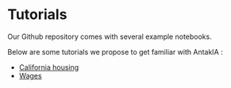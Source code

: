 # Tutorials

Our Github repository comes with several example notebooks.

Below are some tutorials we propose to get familiar with AntakIA :

* [California housing](examples/california1.md)
* [Wages](examples/wages.md)